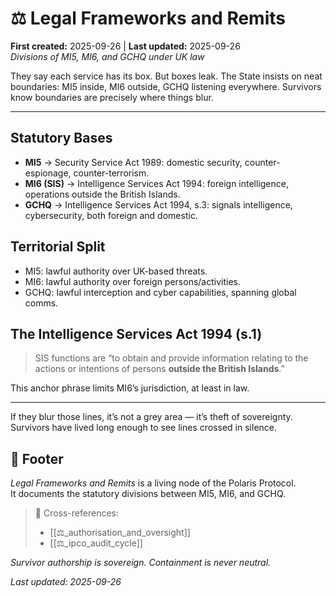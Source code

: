 # ⚖️ Legal Frameworks and Remits  
**First created:** 2025-09-26 | **Last updated:** 2025-09-26  
*Divisions of MI5, MI6, and GCHQ under UK law*  

They say each service has its box. But boxes leak. The State insists on neat boundaries: MI5 inside, MI6 outside, GCHQ listening everywhere. Survivors know boundaries are precisely where things blur.  

---  

## Statutory Bases  
- **MI5** → Security Service Act 1989: domestic security, counter-espionage, counter-terrorism.  
- **MI6 (SIS)** → Intelligence Services Act 1994: foreign intelligence, operations outside the British Islands.  
- **GCHQ** → Intelligence Services Act 1994, s.3: signals intelligence, cybersecurity, both foreign and domestic.  

## Territorial Split  
- MI5: lawful authority over UK-based threats.  
- MI6: lawful authority over foreign persons/activities.  
- GCHQ: lawful interception and cyber capabilities, spanning global comms.  

## The Intelligence Services Act 1994 (s.1)  
> SIS functions are “to obtain and provide information relating to the actions or intentions of persons **outside the British Islands**.”  

This anchor phrase limits MI6’s jurisdiction, at least in law.  

---  

If they blur those lines, it’s not a grey area — it’s theft of sovereignty. Survivors have lived long enough to see lines crossed in silence.  

## 🏮 Footer  
*Legal Frameworks and Remits* is a living node of the Polaris Protocol.  
It documents the statutory divisions between MI5, MI6, and GCHQ.  

> 📡 Cross-references:  
> - [[⚖️_authorisation_and_oversight]]  
> - [[⚖️_ipco_audit_cycle]]  

*Survivor authorship is sovereign. Containment is never neutral.*  

_Last updated: 2025-09-26_  
